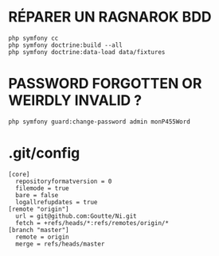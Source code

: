 # RÉPARER UN RAGNAROK BDD

    php symfony cc
    php symfony doctrine:build --all
    php symfony doctrine:data-load data/fixtures

# PASSWORD FORGOTTEN OR WEIRDLY INVALID ?

    php symfony guard:change-password admin monP455Word


# .git/config

    [core]
      repositoryformatversion = 0
      filemode = true
      bare = false
      logallrefupdates = true
    [remote "origin"]
      url = git@github.com:Goutte/Ni.git
      fetch = +refs/heads/*:refs/remotes/origin/*
    [branch "master"]
      remote = origin
      merge = refs/heads/master

